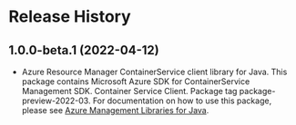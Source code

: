 # Release History

## 1.0.0-beta.1 (2022-04-12)

- Azure Resource Manager ContainerService client library for Java. This package contains Microsoft Azure SDK for ContainerService Management SDK. Container Service Client. Package tag package-preview-2022-03. For documentation on how to use this package, please see [Azure Management Libraries for Java](https://aka.ms/azsdk/java/mgmt).
